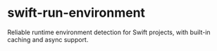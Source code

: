 # swift-run-environment
Reliable runtime environment detection for Swift projects, with built-in caching and async support.

